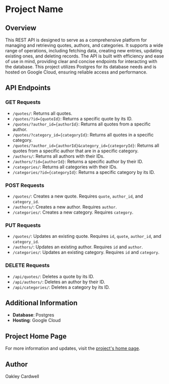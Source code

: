 # Project Name

## Overview

This REST API is designed to serve as a comprehensive platform for managing and retrieving quotes, authors, and categories. It supports a wide range of operations, including fetching data, creating new entries, updating existing ones, and deleting records. The API is built with efficiency and ease of use in mind, providing clear and concise endpoints for interacting with the database. This project utilizes Postgres for its database needs and is hosted on Google Cloud, ensuring reliable access and performance.

## API Endpoints

### GET Requests

- `/quotes/`: Returns all quotes.
- `/quotes/?id={quoteId}`: Returns a specific quote by its ID.
- `/quotes/?author_id={authorId}`: Returns all quotes from a specific author.
- `/quotes/?category_id={categoryId}`: Returns all quotes in a specific category.
- `/quotes/?author_id={authorId}&category_id={categoryId}`: Returns all quotes from a specific author that are in a specific category.
- `/authors/`: Returns all authors with their IDs.
- `/authors/?id={authorId}`: Returns a specific author by their ID.
- `/categories/`: Returns all categories with their IDs.
- `/categories/?id={categoryId}`: Returns a specific category by its ID.

### POST Requests

- `/quotes/`: Creates a new quote. Requires `quote`, `author_id`, and `category_id`.
- `/authors/`: Creates a new author. Requires `author`.
- `/categories/`: Creates a new category. Requires `category`.

### PUT Requests

- `/quotes/`: Updates an existing quote. Requires `id`, `quote`, `author_id`, and `category_id`.
- `/authors/`: Updates an existing author. Requires `id` and `author`.
- `/categories/`: Updates an existing category. Requires `id` and `category`.

### DELETE Requests

- `/api/quotes/`: Deletes a quote by its ID.
- `/api/authors/`: Deletes an author by their ID.
- `/api/categories/`: Deletes a category by its ID.

## Additional Information

- **Database**: Postgres
- **Hosting**: Google Cloud

## Project Home Page

For more information and updates, visit the [project's home page](https://norse-baton-293817.uc.r.appspot.com/api).

## Author

Oakley Cardwell
